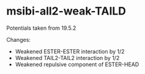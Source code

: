 # msibi-all2-weak-TAILD

Potentials taken from 19.5.2

Changes:
- Weakened ESTER-ESTER interaction by 1/2
- Weakened TAIL2-TAIL2 interaction by 1/2
- Weakened repulsive component of ESTER-HEAD

